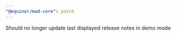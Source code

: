 ```yaml
---
"@equinor/mad-core": patch
---
```


Should no longer update last displayed release notes in demo mode
